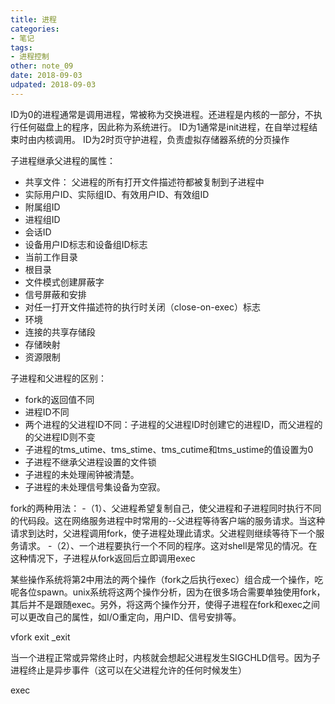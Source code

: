 ```yaml
---
title: 进程
categories:
- 笔记
tags:
- 进程控制
other: note_09
date: 2018-09-03
udpated: 2018-09-03
---
```


ID为0的进程通常是调用进程，常被称为交换进程。还进程是内核的一部分，不执行任何磁盘上的程序，因此称为系统进行。
ID为1通常是init进程，在自举过程结束时由内核调用。
ID为2时页守护进程，负责虚拟存储器系统的分页操作
 

子进程继承父进程的属性：
- 共享文件： 父进程的所有打开文件描述符都被复制到子进程中
- 实际用户ID、实际组ID、有效用户ID、有效组ID
- 附属组ID
- 进程组ID
- 会话ID
- 设备用户ID标志和设备组ID标志
- 当前工作目录
- 根目录
- 文件模式创建屏蔽字
- 信号屏蔽和安排
- 对任一打开文件描述符的执行时关闭（close-on-exec）标志
- 环境
- 连接的共享存储段
- 存储映射
- 资源限制

子进程和父进程的区别：
- fork的返回值不同
- 进程ID不同
- 两个进程的父进程ID不同：子进程的父进程ID时创建它的进程ID，而父进程的的父进程ID则不变
- 子进程的tms_utime、tms_stime、tms_cutime和tms_ustime的值设置为0
- 子进程不继承父进程设置的文件锁
- 子进程的未处理闹钟被清楚。
- 子进程的未处理信号集设备为空寂。

fork的两种用法：
-（1）、父进程希望复制自己，使父进程和子进程同时执行不同的代码段。这在网络服务进程中时常用的--父进程等待客户端的服务请求。当这种请求到达时，父进程调用fork，使子进程处理此请求。父进程则继续等待下一个服务请求。
-（2）、一个进程要执行一个不同的程序。这对shell是常见的情况。在这种情况下，子进程从fork返回后立即调用exec

某些操作系统将第2中用法的两个操作（fork之后执行exec）组合成一个操作，吃呢各位spawn。unix系统将这两个操作分析，因为在很多场合需要单独使用fork，其后并不是跟随exec。另外，将这两个操作分开，使得子进程在fork和exec之间可以更改自己的属性，如I/O重定向，用户ID、信号安排等。

vfork
exit
_exit


当一个进程正常或异常终止时，内核就会想起父进程发生SIGCHLD信号。因为子进程终止是异步事件（这可以在父进程允许的任何时候发生）



exec
